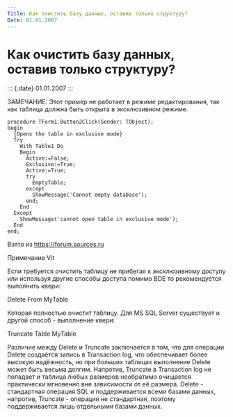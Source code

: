 ```yaml
---
Title: Как очистить базу данных, оставив только структуру?
Date: 01.01.2007
---
```



Как очистить базу данных, оставив только структуру?
===================================================

::: {.date}
01.01.2007
:::

ЗАМЕЧАНИЕ: Этот пример не работает в режиме редактирования, так как
таблица должна быть открыта в эксклюзивном режиме.

    procedure TForm1.Button2Click(Sender: TObject); 
    begin 
      {Opens the table in exclusive mode} 
      Try 
        With Table1 Do 
        Begin 
          Active:=False; 
          Exclusive:=True; 
          Active:=True; 
          try 
            EmptyTable; 
          except 
            ShowMessage('Cannot empty database'); 
          end; 
        End 
      Except 
        ShowMessage('cannot open table in exclusive mode'); 
      End 
    end;

Взято из <https://forum.sources.ru>

Примечание Vit

Если требуется очистить таблицу не прибегая к эксклюзивному доступу или
используя другие способы доступа помимо BDE то рекомендуется выполнить
квери:

Delete From MyTable

Которая полностью очистит таблицу. Для MS SQL Server существует и другой
способ - выполнение квери:

Truncate Table MyTable

Различие между Delete и Truncate заключается в том, что для операции
Delete создаётся запись в Transaction log, что обеспечивает более
высокую надёжность, но при больших таблицах выполнение Delete может быть
весьма долгим. Напротив, Truncate в  Transaction log не попадает и
таблица любых размеров необратимо очищается практически мгновенно вне
зависимости от её размера. Delete - стандартная операция SQL и
поддерживается всеми базами данных, напротив, Truncate - операция  не
стандартная, поэтому поддерживается лишь отдельными базами данных.
